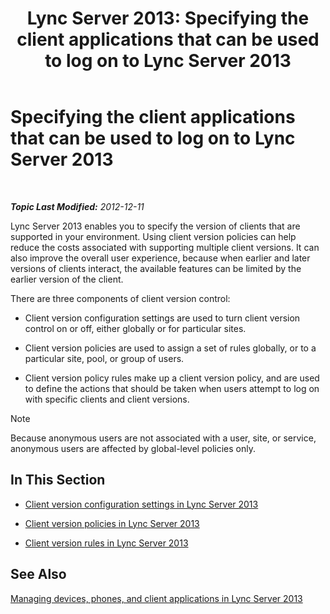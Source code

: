 ﻿---
title: 'Lync Server 2013: Specifying the client applications that can be used to log on to Lync Server 2013'
TOCTitle: Specifying the client applications that can be used to log on to Lync Server 2013
ms:assetid: d256a581-9a48-4d1a-82cc-2e1f520d7d2e
ms:mtpsurl: https://technet.microsoft.com/en-us/library/Gg182591(v=OCS.15)
ms:contentKeyID: 48185450
ms.date: 07/23/2014
mtps_version: v=OCS.15
---

<div data-xmlns="http://www.w3.org/1999/xhtml">

<div class="topic" data-xmlns="http://www.w3.org/1999/xhtml" data-msxsl="urn:schemas-microsoft-com:xslt" data-cs="http://msdn.microsoft.com/en-us/">

<div data-asp="http://msdn2.microsoft.com/asp">

# Specifying the client applications that can be used to log on to Lync Server 2013

</div>

<div id="mainSection">

<div id="mainBody">

<span> </span>

_**Topic Last Modified:** 2012-12-11_

Lync Server 2013 enables you to specify the version of clients that are supported in your environment. Using client version policies can help reduce the costs associated with supporting multiple client versions. It can also improve the overall user experience, because when earlier and later versions of clients interact, the available features can be limited by the earlier version of the client.

There are three components of client version control:

  - Client version configuration settings are used to turn client version control on or off, either globally or for particular sites.

  - Client version policies are used to assign a set of rules globally, or to a particular site, pool, or group of users.

  - Client version policy rules make up a client version policy, and are used to define the actions that should be taken when users attempt to log on with specific clients and client versions.

<div>


> [!NOTE]
> Because anonymous users are not associated with a user, site, or service, anonymous users are affected by global-level policies only.



</div>

<div>

## In This Section

  - [Client version configuration settings in Lync Server 2013](lync-server-2013-client-version-configuration-settings.md)

  - [Client version policies in Lync Server 2013](lync-server-2013-client-version-policies.md)

  - [Client version rules in Lync Server 2013](lync-server-2013-client-version-rules.md)

</div>

<div>

## See Also


[Managing devices, phones, and client applications in Lync Server 2013](lync-server-2013-managing-devices-phones-and-client-applications.md)  
  

</div>

</div>

<span> </span>

</div>

</div>

</div>

